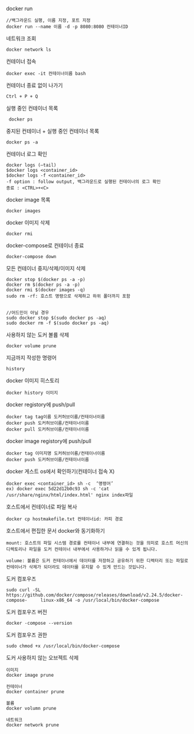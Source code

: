 docker run

    //백그라운드 실행, 이름 지정, 포트 지정 
    docker run --name 이름 -d -p 8080:8080 컨테이너ID

네트워크 조회

    docker network ls

컨테이너 접속
  
    docker exec -it 컨테이너이름 bash

컨테이너 종료 없이 나가기

    Ctrl + P + Q

실행 중인 컨테이너 목록

     docker ps

중지된 컨테이너 + 실행 중인 컨테이너 목록

    docker ps -a
    

컨테이너 로그 확인

    docker logs (—tail)
    $docker logs <container_id>
    $docker logs -f <container_id>
    -f option : follow output, 백그라운드로 실행된 컨테이너의 로그 확인
    종료 : <CTRL>+<C>

docker image 목록

    docker images

docker 이미지 삭제

    docker rmi 

docker-compose로 컨테이너 종료

    docker-compose down

모든 컨테이너 중지/삭제/이미지 삭제

    docker stop $(docker ps -a -p)
    docker rm $(docker ps -a -p)
    docker rmi $(docker images -q)
    sudo rm -rf: 호스트 명령으로 삭제하고 하위 폴더까지 포함   


    //어드민이 아닐 경우
    sudo docker stop $(sudo docker ps -aq)
    sudo docker rm -f $(sudo docker ps -aq)

사용하지 않는 도커 볼륨 삭제

    docker volume prune

지금까지 작성한 명령어 

    history

docker 이미지 히스토리 

    docker history 이미지

docker registory에 push/pull

    docker tag tag이름 도커허브이름/컨테이너이름
    docker push 도커허브이름/컨테이너이름
    docker pull 도커허브이름/컨테이너이름

docker image registory에 push/pull

    docker tag 이미지명 도커허브이름/컨테이너이름
    docker push 도커허브이름/컨테이너이름

docker 게스트 os에서 확인하기(컨테이너 접속 X)

    docker exec <container_id> sh -c  ‘명령어’
    ex) docker exec 5d22d12b0c93 sh -c 'cat /usr/share/nginx/html/index.html' nginx index파일

호스트에서 컨테이너로 파일 복사

    docker cp hostmakefile.txt 컨테이너id: 카피 경로

호스트에서 편집한 문서 docker와 동기화하기

    mount: 호스트의 파일 시스템 경로를 컨테이너 내부에 연결하는 것을 의미로 호스트 머신의 디렉토리나 파일을 도커 컨테이너 내부에서 사용하거나 읽을 수 있게 됩니다.

    volume: 볼륨은 도커 컨테이너에서 데이터를 저장하고 공유하기 위한 디렉터리 또는 파일로 컨테이너가 삭제가 되더라도 데이터를 유지할 수 있게 만드는 것입니다. 
    
    
도커 컴포우즈

    sudo curl -SL https://github.com/docker/compose/releases/download/v2.24.5/docker-compose-     linux-x86_64 -o /usr/local/bin/docker-compose

도커 컴포우즈 버전

    docker -compose --version   


도커 컴포우즈 권한

    sudo chmod +x /usr/local/bin/docker-compose

도커 사용하지 않는 오브젝트 삭제

    이미지
    docker image prune

    컨테이너 
    docker container prune

    볼륨
    docker volumn prune

    네트워크
    docker network prune

